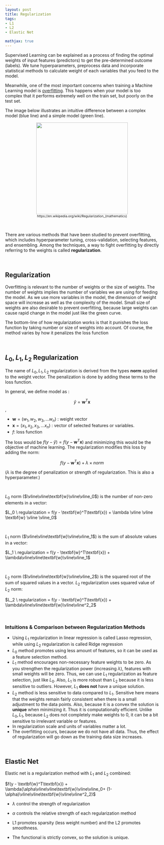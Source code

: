 ```yaml
---
layout: post
title: Regularization
tags:
- L1
- L2
- Elastic Net

mathjax: true
---
```


Supervised Learning can be explained as a process of finding the optimal weights of input features (predictors) to get the pre-determined outcome (labels). We tune hyperparameters, preprocess data and incorporate statistical methods to calculate weight of each variables that you feed to the model. 

Meanwhile, one of the most important concerns when training a Machine Learning model is [overfitting](https://agdal1125.github.io/2019/09/19/Bias-Variance-Tradeoff.html). This happens when your model is too complex that it performs extremely well on the train set, but poorly on the test set.

The image below illustrates an intuitive difference between a complex model (blue line) and a simple model (green line). 

<figure align="center">
  <img src="https://upload.wikimedia.org/wikipedia/commons/thumb/1/19/Overfitting.svg/1200px-Overfitting.svg.png" width="300" height="300">
  <figcaption style="font-size: 8pt; text-align: center;">https://en.wikipedia.org/wiki/Regularization_(mathematics)</figcaption>
</figure>

<br>

There are various methods that have been studied to prevent overfitting, which includes hyperparameter tuning, cross-validation, selecting features, and ensembling. Among the techniques, a way to fight overfitting by directly referring to the weights is called **regularization**. 

<br>

## Regularization

Overfitting is relevant to the number of weights or the size of weights. The number of weights implies the number of variables we are using for feeding the model. As we use more variables in the model, the dimension of weight space will increase as well as the complexity of the model. Small size of weights are also desirable to prevent overfitting, because large weights can cause rapid change in the model just like the green curve. 

The bottom-line of how regularization works is that it punishes the loss function by taking number or size of weights into account. Of course, the method varies by how it penalizes the loss function

<br>

## $L_0, L_1, L_2$ Regularization

The name of $L_0, L_1, L_2$ regularization is derived from the types **norm** applied to the weight vector. The penalization is done by adding these terms to the loss function. 

In general, we define model as :

$$\hat{y} = \textbf{w}^T\textbf{x}$$, 

- $\textbf{w} = (w_1,w_2,w_3,...w_n)$ : weight vector 
- $\textbf{x} = (x_1,x_2,x_3,...x_n)$ : vector of selected features or variables.
-  $f$: loss function

The loss would be $f(y - \hat{y}) = f(y-\textbf{w}^T\textbf{x})$ and minimizing this  would be the objective of machine learning. The regularization modifies this loss by adding the norm: 

$$f(y - \textbf{w}^T\textbf{x}) + \lambda\times norm$$ 

 ($\lambda$ is the degree of penalization or strength of regularization. This is also a hyperparameter.)

<br>

$L_0$ norm​ ($\vline\vline\textbf{w}\vline\vline_0$) is the number of non-zero elements in a vector:

$L_0 \ regularization = f(y - \textbf{w}^T\textbf{x}) + \lambda \vline \vline \textbf{w} \vline \vline_0$

<br>

$L_1$ norm ($\vline\vline\textbf{w}\vline\vline_1$) is the sum of absolute values in a vector:

$L_1 \ regularization = f(y - \textbf{w}^T\textbf{x}) + \lambda\vline\vline\textbf{w}\vline\vline_1$

<br>

$L_2$ norm ($\vline\vline\textbf{w}\vline\vline_2$) is the squared root of the sum of squared values in a vector. $L_2$ regularization uses squared value of $L_2$ norm:

$L_2 \ regularization = f(y - \textbf{w}^T\textbf{x}) + \lambda\vline\vline\textbf{w}\vline\vline^2_2$

<br>

### Intuitions & Comparison between Regularization Methods

- Using $L_1$ regularization in linear regression is called Lasso regression, while using $L_2$ regularization is called Ridge regression
- $L_0$ method promotes using less amount of features, so it can be used as a feature selection method.
- $L_1$ method encourages non-necessary feature weights to be zero. As you strengthen the regularization power (increasing $\lambda$), features with small weights will be zero. Thus, we can use $L_1$ regularization as feature selection, just like $L_0$. Also, $L_1$ is more robust than $L_2$ because it is less sensitive to outliers. However, $L_1$ **does not** have a unique solution. 
- $L_2$ method is less sensitive to data compared to $L_1$. Sensitive here means that the weights remain fairly consistent when there is a small adjustment to the data points. Also, because it is a convex the solution is **unique** when minimizing it. Thus it is computationally efficient. Unlike $L_0, L_1$, because $L_2$ does not completely make weights to 0, it can be a bit sensitive to irrelevant variable or features.
-  In regularization scale and units of variables matter a lot. 
- The overfitting occurs, because we do not have all data. Thus, the effect of regularization will go down as the training data size increases.

<br>

## Elastic Net

Elastic net is a regularization method with $L_1$ and $L_2$ combined:

$f(y - \textbf{w}^T\textbf{x}) + \lambda(\alpha\vline\vline\textbf{w}\vline\vline_0+ (1-\alpha)\vline\vline\textbf{w}\vline\vline^2_2)$

- $\lambda$ control the strength of regularization

- $\alpha$ controls the relative strength of each regularization method
- L1 promotes sparsity (less weight number) and the L2 promotes smoothness.
- The functional is strictly convex, so the solution is unique.

<br>


